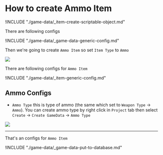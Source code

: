 # How to create Ammo Item

!INCLUDE "./game-data/_item-create-scriptable-object.md"

There are following configs

!INCLUDE "./game-data/_game-data-generic-config.md"

Then we're going to create `Ammo Item` so set `Item Type` to `Ammo`

![](../images/items/003-6.png)

There are following configs for `Ammo Item`

!INCLUDE "./game-data/_item-generic-config.md"

## Ammo Configs

- `Ammo Type` this is type of ammo (the same which set to `Weapon Type` -> `Ammo`). You can create ammo type by right click in `Project` tab then select `Create` -> `Create GameData` -> `Ammo Type`

![](../images/items/008.png)

* * *

That's an configs for `Ammo Item`

!INCLUDE "./game-data/_game-data-put-to-database.md"